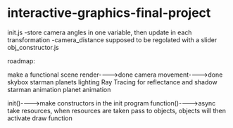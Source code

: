# interactive-graphics-final-project

init.js
-store camera angles in one variable, then update in each transformation
-camera_distance supposed to be regolated with a slider
obj_constructor.js



roadmap:

make a functional scene render---->done
camera movement---->done
skybox
starman
planets
lighting
Ray Tracing for reflectance and shadow 
starman animation 
planet animation



init()---->make constructors in the init program
function()---->async take resources, when resources are taken pass to objects, objects will then activate draw function